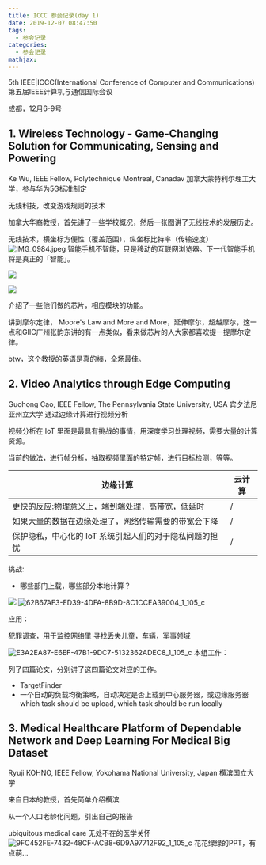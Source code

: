 ```yaml
---
title: ICCC 参会记录(day 1)
date: 2019-12-07 08:47:50
tags:
  - 参会记录
categories:
  - 参会记录
mathjax:
---
```


5th IEEE|ICCC(International Conference of Computer and Communications)第五届IEEE计算机与通信国际会议

成都，12月6-9号

## 1. Wireless Technology - Game-Changing Solution for Communicating, Sensing and Powering
Ke Wu, IEEE Fellow, Polytechnique Montreal, Canadav 加拿大蒙特利尔理工大学，参与华为5G标准制定

无线科技，改变游戏规则的技术

加拿大华裔教授，首先讲了一些学校概况，然后一张图讲了无线技术的发展历史。

无线技术，横坐标方便性（覆盖范围），纵坐标比特率（传输速度）
![IMG_0984.jpeg](https://i.loli.net/2019/12/07/FKrU36mcLZogD2x.jpg)
智能手机不智能，只是移动的互联网浏览器。下一代智能手机将是真正的「智能」。

![](https://i.loli.net/2019/12/07/9byOLohrQDKIqkV.png)

![](https://i.loli.net/2019/12/07/RDmr1gbXNsp5aw4.png)

介绍了一些他们做的芯片，相应模块的功能。

讲到摩尔定律， Moore's Law and More and More，延伸摩尔，超越摩尔，这一点和GIIC广州张韵东讲的有一点类似，看来做芯片的人大家都喜欢提一提摩尔定律。

btw，这个教授的英语是真的棒，全场最佳。



## 2. Video Analytics through Edge Computing
Guohong Cao, IEEE Fellow, The Pennsylvania State University, USA 宾夕法尼亚州立大学
通过边缘计算进行视频分析

视频分析在 IoT 里面是最具有挑战的事情，用深度学习处理视频，需要大量的计算资源。

当前的做法，进行帧分析，抽取视频里面的特定帧，进行目标检测，等等。



边缘计算 | 云计算
---|---
更快的反应:物理意义上，端到端处理，高带宽，低延时|/
如果大量的数据在边缘处理了，网络传输需要的带宽会下降|/
保护隐私，中心化的 IoT 系统引起人们的对于隐私问题的担忧|/

挑战:

* 哪些部门上载，哪些部分本地计算？

![](https://i.loli.net/2019/12/07/AdXkQifyecIhp25.jpg)
![62B67AF3-ED39-4DFA-8B9D-8C1CCEA39004_1_105_c](https://i.loli.net/2019/12/07/pFrZY2hRc9NaxfQ.jpg)


应用：

犯罪调查，用于监控网络里
寻找丢失儿童，车辆，军事领域

![E3A2EA87-E6EF-47B1-9DC7-5132362ADEC8_1_105_c](https://i.loli.net/2019/12/07/okGTgHyYJOAuSxK.jpg)
本组工作：

列了四篇论文，分别讲了这四篇论文对应的工作。

* TargetFinder
* 一个自动的负载均衡策略，自动决定是否上载到中心服务器，或边缘服务器 which task should be upload, which task should be run locally

## 3. Medical Healthcare Platform of Dependable Network and Deep Learning For Medical Big Dataset
Ryuji KOHNO, IEEE Fellow, Yokohama National University, Japan 横滨国立大学

来自日本的教授，首先简单介绍横滨

从一个人口老龄化问题，引出自己的报告

ubiquitous medical care 无处不在的医学关怀
![9FC452FE-7432-48CF-ACB8-6D9A97712F92_1_105_c](https://i.loli.net/2019/12/07/GWVE7lI3PD1MYRQ.jpg)
花花绿绿的PPT，有点萌...  
